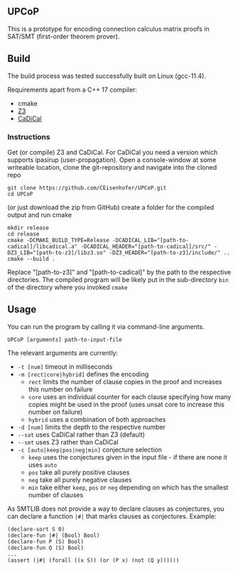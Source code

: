 ## UPCoP

This is a prototype for encoding connection calculus matrix proofs in SAT/SMT (first-order theorem prover).

## Build

The build process was tested successfully built on Linux (gcc-11.4).

Requirements apart from a C++ 17 compiler:
- cmake
- [Z3](https://github.com/Z3Prover/z3/releases)
- [CaDiCal](https://github.com/arminbiere/cadical)

### Instructions

Get (or compile) Z3 and CaDiCal. For CaDiCal you need a version which supports ipasirup (user-propagation).
Open a console-window at some writeable location, clone the git-repository and navigate into the cloned repo

```
git clone https://github.com/CEisenhofer/UPCoP.git
cd UPCoP
```

(or just download the zip from GitHub) create a folder for the compiled output and run cmake

```
mkdir release
cd release
cmake -DCMAKE_BUILD_TYPE=Release -DCADICAL_LIB="[path-to-cadical]/libcadical.a" -DCADICAL_HEADER="[path-to-cadical]/src/" -DZ3_LIB="[path-to-z3]/libz3.so" -DZ3_HEADER="[path-to-z3]/include/" ..
cmake --build .
```

Replace "[path-to-z3]" and "[path-to-cadical]" by the path to the respective directories.
The compiled program will be likely put in the sub-directory `bin` of the directory where you invoked `cmake`

## Usage

You can run the program by calling it via command-line arguments.
```
UPCoP [arguments] path-to-input-file
```

The relevant arguments are currently:

- `-t [num]` timeout in milliseconds
- `-m [rect|core|hybrid]` defines the encoding
    - `rect` limits the number of clause copies in the proof and increases this number on failure
    - `core` uses an individual counter for each clause specifying how many copies might be used in the proof (uses unsat core to increase this number on failure)
    - `hybrid` uses a combination of both approaches
- `-d [num]` limits the depth to the respective number
- `--sat` uses CaDiCal rather than Z3 (default)
- `--smt` uses Z3 rather than CaDiCal
- `-c [auto|keep|pos|neg|min]` conjecture selection
  - `keep` uses the conjectures given in the input file - if there are none it uses `auto`
  - `pos` take all purely positive clauses
  - `neg` take all purely negative clauses
  - `min` take either `keep`, `pos` or `neg` depending on which has the smallest number of clauses

As SMTLIB does not provide a way to declare clauses as conjectures, you can declare a function `|#|` that marks clauses as conjectures.
Example: 
```
(declare-sort S 0)
(declare-fun |#| (Bool) Bool)
(declare-fun P (S) Bool)
(declare-fun Q (S) Bool)
...
(assert (|#| (forall ((x S)) (or (P x) (not (Q y))))))
```
